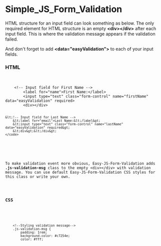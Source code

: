 # Simple_JS_Form_Validation

<p>HTML structure for an input field can look something as below. The only required element for HTML structure is an empty <b>&lt;div&gt;&lt;/div&gt;</b> after each input field. This is where the validation message appears if the validation failed.</p>
<p>And don't forget to add <b>&lt;data="easyValidation"&gt;</b> to each of your input fields.</p>

<h3>HTML</h3>
<pre>	
  	<code>
  	&lt;!-- Input field for First Name --&gt;
  		&lt;label for="name"&gt;First Name:&lt;/label&gt;
  		&lt;input type="text" class="form-control" name="firstName" data="easyValidation" required&gt;
  		&lt;div&gt;&lt;/div&gt;

	&lt;!-- Input field for Last Name -->
  		&lt;label for="email">Last Name:&lt;/label&gt;
  		&lt;input type="text" class="form-control" name="lastName" data="easyValidation" required&gt;
  		&lt;div&gt;&lt;/div&gt;
  	</code>
</pre>


<p>To make validation event more obvious, Easy-JS-Form-Validation adds <b>.js-validation-msg</b> class to the empty &lt;div&gt;&lt;/div&gt; with validation message. You can use default Easy-JS-Form-Validation CSS styles for this class or write your own.</p>

<h3>CSS</h3>
<pre>	
  	<code>
  	&lt;!--Styling validation message--&gt;
  	.js-validation-msg {
		padding</span>: 1rem;
		background-color: #c7254e;
		color: #fff;
  	</code>
</pre>